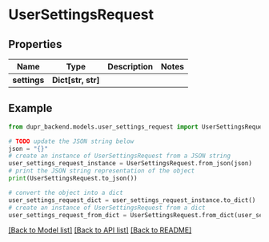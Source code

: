 # UserSettingsRequest


## Properties

Name | Type | Description | Notes
------------ | ------------- | ------------- | -------------
**settings** | **Dict[str, str]** |  | 

## Example

```python
from dupr_backend.models.user_settings_request import UserSettingsRequest

# TODO update the JSON string below
json = "{}"
# create an instance of UserSettingsRequest from a JSON string
user_settings_request_instance = UserSettingsRequest.from_json(json)
# print the JSON string representation of the object
print(UserSettingsRequest.to_json())

# convert the object into a dict
user_settings_request_dict = user_settings_request_instance.to_dict()
# create an instance of UserSettingsRequest from a dict
user_settings_request_from_dict = UserSettingsRequest.from_dict(user_settings_request_dict)
```
[[Back to Model list]](../README.md#documentation-for-models) [[Back to API list]](../README.md#documentation-for-api-endpoints) [[Back to README]](../README.md)


